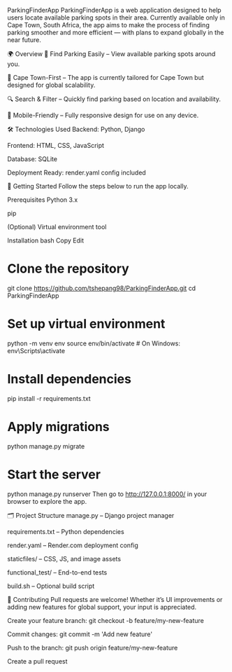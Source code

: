 ParkingFinderApp
ParkingFinderApp is a web application designed to help users locate available parking spots in their area. Currently available only in Cape Town, South Africa, the app aims to make the process of finding parking smoother and more efficient — with plans to expand globally in the near future.

🌍 Overview
🚗 Find Parking Easily – View available parking spots around you.

📍 Cape Town-First – The app is currently tailored for Cape Town but designed for global scalability.

🔍 Search & Filter – Quickly find parking based on location and availability.

📱 Mobile-Friendly – Fully responsive design for use on any device.

🛠️ Technologies Used
Backend: Python, Django

Frontend: HTML, CSS, JavaScript

Database: SQLite

Deployment Ready: render.yaml config included

🚀 Getting Started
Follow the steps below to run the app locally.

Prerequisites
Python 3.x

pip

(Optional) Virtual environment tool

Installation
bash
Copy
Edit
# Clone the repository
git clone https://github.com/tshepang98/ParkingFinderApp.git
cd ParkingFinderApp

# Set up virtual environment
python -m venv env
source env/bin/activate  # On Windows: env\Scripts\activate

# Install dependencies
pip install -r requirements.txt

# Apply migrations
python manage.py migrate

# Start the server
python manage.py runserver
Then go to http://127.0.0.1:8000/ in your browser to explore the app.

🗂 Project Structure
manage.py – Django project manager

requirements.txt – Python dependencies

render.yaml – Render.com deployment config

staticfiles/ – CSS, JS, and image assets

functional_test/ – End-to-end tests

build.sh – Optional build script

🤝 Contributing
Pull requests are welcome! Whether it’s UI improvements or adding new features for global support, your input is appreciated.

Create your feature branch: git checkout -b feature/my-new-feature

Commit changes: git commit -m 'Add new feature'

Push to the branch: git push origin feature/my-new-feature

Create a pull request
